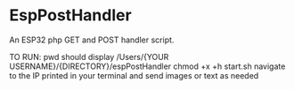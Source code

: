 # EspPostHandler
An ESP32 php GET and POST handler script. 

TO RUN:
pwd should display /Users/{YOUR USERNAME}/{DIRECTORY}/espPostHandler
chmod +x +h start.sh
navigate to the IP printed in your terminal and send images or text as needed

